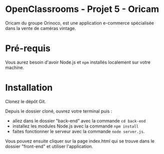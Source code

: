 # OpenClassrooms - Projet 5 - Oricam

Oricam du groupe Orinoco, est une application e-commerce spécialisée dans la vente de caméras vintage.

# Pré-requis

Vous aurez besoin d'avoir Node.js et `npm` installés localement sur votre machine.

# Installation

Clonez le dépôt Git.

Depuis le dossier cloné, ouvrez votre terminal puis : 
- allez dans le dossier "back-end" avec la commande `cd back-end`
- installez les modules Node.js avec la commande `npm install`
- faites fonctionner le serveur avec la commande `node server.js`. 

Vous pouvez ensuite cliquer sur la page index.html qui se trouve dans le dossier "front-end" et utiliser l'application.
